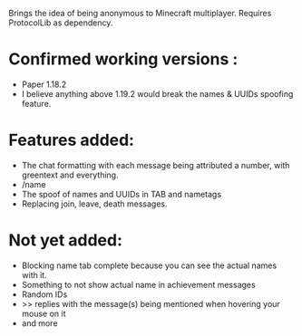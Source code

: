 Brings the idea of being anonymous to Minecraft multiplayer. Requires ProtocolLib as dependency.

# Confirmed working versions :
- Paper 1.18.2
- I believe anything above 1.19.2 would break the names & UUIDs spoofing feature.

# Features added:
- The chat formatting with each message being attributed a number, with greentext and everything.
- /name
- The spoof of names and UUIDs in TAB and nametags
- Replacing join, leave, death messages.

# Not yet added:
- Blocking name tab complete because you can see the actual names with it.
- Something to not show actual name in achievement messages 
- Random IDs
- \>\> replies with the message(s) being mentioned when hovering your mouse on it
- and more
